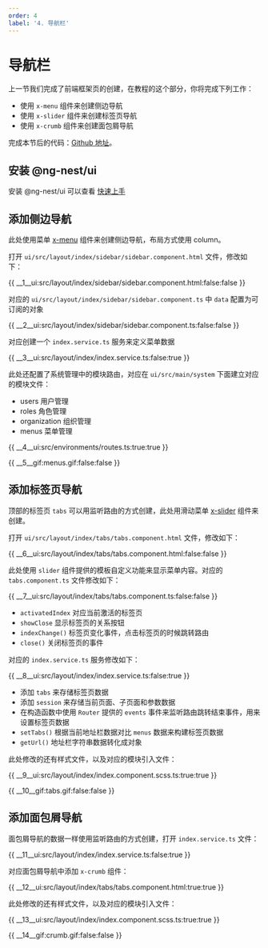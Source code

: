 ```yaml
---
order: 4
label: '4. 导航栏'
---
```


# 导航栏

上一节我们完成了前端框架页的创建，在教程的这个部分，你将完成下列工作：

- 使用 `x-menu` 组件来创建侧边导航
- 使用 `x-slider` 组件来创建标签页导航
- 使用 `x-crumb` 组件来创建面包屑导航

完成本节后的代码：<a href="https://github.com/NG-NEST/ng-nest-examples/tree/master/RBAC/4-ui-navigation" target="_blank">Github 地址</a>。

## 安装 @ng-nest/ui

安装 @ng-nest/ui 可以查看 <a href="https://ngnest.com/index/docs/zh_CN/ui/getting-started" target="_blank">快速上手</a>

## 添加侧边导航

此处使用菜单 <a href="https://ngnest.com/index/docs/zh_CN/ui/components/menu" target="_blank">x-menu</a> 组件来创建侧边导航，布局方式使用 column。

打开 `ui/src/layout/index/sidebar/sidebar.component.html` 文件，修改如下：

{{ __1\__ui:src/layout/index/sidebar/sidebar.component.html:false:false }}

对应的 `ui/src/layout/index/sidebar/sidebar.component.ts` 中 `data` 配置为可订阅的对象

{{ __2\__ui:src/layout/index/sidebar/sidebar.component.ts:false:false }}

对应创建一个 `index.service.ts` 服务来定义菜单数据

{{ __3\__ui:src/layout/index/index.service.ts:false:true }}

此处还配置了系统管理中的模块路由，对应在 `ui/src/main/system` 下面建立对应的模块文件：

- users 用户管理
- roles 角色管理
- organization 组织管理
- menus 菜单管理

{{ __4\__ui:src/environments/routes.ts:true:true }}

{{ __5\__gif:menus.gif:false:false }}

## 添加标签页导航

顶部的标签页 `tabs` 可以用监听路由的方式创建，此处用滑动菜单 <a href="https://ngnest.com/index/docs/zh_CN/ui/components/menu" target="_blank">x-slider</a> 组件来创建。

打开 `ui/src/layout/index/tabs/tabs.component.html` 文件，修改如下：

{{ __6\__ui:src/layout/index/tabs/tabs.component.html:false:false }}

此处使用 `slider` 组件提供的模板自定义功能来显示菜单内容。对应的 `tabs.component.ts` 文件修改如下：

{{ __7\__ui:src/layout/index/tabs/tabs.component.ts:false:false }}

- `activatedIndex` 对应当前激活的标签页
- `showClose` 显示标签页的关系按钮
- `indexChange()` 标签页变化事件，点击标签页的时候跳转路由
- `close()` 关闭标签页的事件

对应的 `index.service.ts` 服务修改如下：

{{ __8\__ui:src/layout/index/index.service.ts:false:true }}

- 添加 `tabs` 来存储标签页数据
- 添加 `session` 来存储当前页面、子页面和参数数据
- 在构造函数中使用 `Router` 提供的 `events` 事件来监听路由跳转结束事件，用来设置标签页数据
- `setTabs()` 根据当前地址栏数据对比 `menus` 数据来构建标签页数据
- `getUrl()` 地址栏字符串数据转化成对象

此处修改的还有样式文件，以及对应的模块引入文件：

{{ __9\__ui:src/layout/index/index.component.scss.ts:true:true }}

{{ __10\__gif:tabs.gif:false:false }}

## 添加面包屑导航

面包屑导航的数据一样使用监听路由的方式创建，打开 `index.service.ts` 文件：

{{ __11\__ui:src/layout/index/index.service.ts:false:true }}

对应面包屑导航中添加 `x-crumb` 组件：

{{ __12\__ui:src/layout/index/tabs/tabs.component.html:true:true }}

此处修改的还有样式文件，以及对应的模块引入文件：

{{ __13\__ui:src/layout/index/index.component.scss.ts:true:true }}

{{ __14\__gif:crumb.gif:false:false }}
